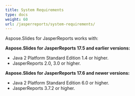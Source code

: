 ```yaml
---
title: System Requirements
type: docs
weight: 60
url: /jasperreports/system-requirements/
---
```


Aspose.Slides for JasperReports works with:

**Aspose.Slides for JasperReports 17.5 and earlier versions:**

- Java 2 Platform Standard Edition 1.4 or higher.
- JasperReports 2.0, 3.0 or higher.

**Aspose.Slides for JasperReports 17.6 and newer versions:**

- Java 2 Platform Standard Edition 6.0 or higher.
- JasperReports 3.7.2 or higher.

